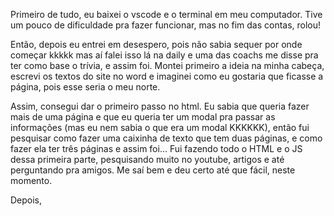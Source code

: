 Primeiro de tudo, eu baixei o vscode e o terminal em meu computador. Tive um pouco de dificuldade pra fazer funcionar, mas no fim das contas, rolou!

Então, depois eu entrei em desespero, pois não sabia sequer por onde começar kkkkk mas aí falei isso lá na daily e uma das coachs me disse pra ter como base o trívia, e assim foi. Montei primeiro a ideia na minha cabeça, escrevi os textos do site no word e imaginei como eu gostaria que ficasse a página, pois esse seria o meu norte.

Assim, consegui dar o primeiro passo no html. Eu sabia que queria fazer mais de uma página e que eu queria ter um modal pra passar as informações (mas eu nem sabia o que era um modal KKKKKK), então fui pesquisar como fazer uma caixinha de texto que tem duas páginas, e como fazer ela ter três páginas e assim foi... Fui fazendo todo o HTML e o JS dessa primeira parte, pesquisando muito no youtube, artigos e até perguntando pra amigos. Me saí bem e deu certo até que fácil, neste momento.

Depois, 